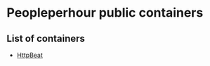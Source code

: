 # Peopleperhour public containers


## List of containers

* [HttpBeat](https://github.com/PeoplePerHour/containers/blob/master/httpbeat/README.md)
